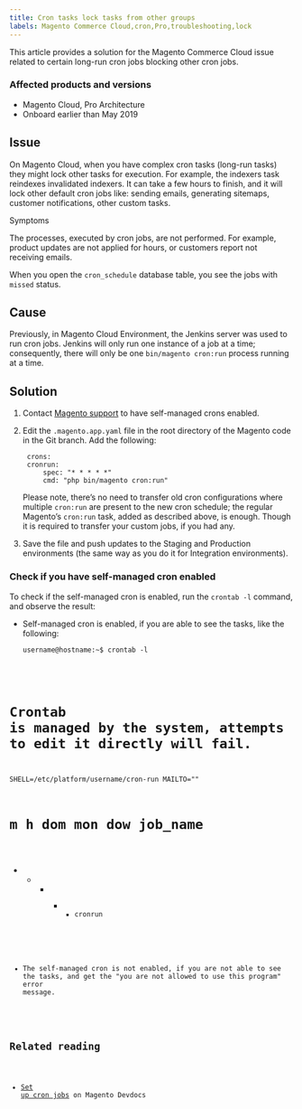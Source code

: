 ```yaml
---
title: Cron tasks lock tasks from other groups
labels: Magento Commerce Cloud,cron,Pro,troubleshooting,lock
---
```


This article provides a solution for the Magento Commerce Cloud issue related to certain long-run cron jobs blocking other cron jobs.

### Affected products and versions

* Magento Cloud, Pro Architecture
* Onboard earlier than May 2019

<h2 id="Crontaskslocktasksfromdifferentgroups-Issueoverview">Issue</h2>

On Magento Cloud, when you have complex cron tasks (long-run tasks) they might lock other tasks for execution. For example, the indexers task reindexes invalidated indexers. It can take a few hours to finish, and it will lock other default cron jobs like: sending emails, generating sitemaps, customer notifications, other custom tasks.

Symptoms

The processes, executed by cron jobs, are not performed. For example, product updates are not applied for hours, or customers report not receiving emails.

When you open the `` cron_schedule `` database table, you see the jobs with `` missed `` status.

<h2 id="Crontaskslocktasksfromdifferentgroups-Cause">Cause</h2>

Previously, in Magento Cloud Environment, the Jenkins server was used to run cron jobs. Jenkins will only run one instance of a job at a time; consequently, there will only be one `` bin/magento cron:run `` process running at a time.

## Solution

1. Contact [Magento support](https://support.magento.com/hc/en-us/articles/360019088251) to have self-managed crons enabled.
1. Edit the `` .magento.app.yaml `` file in the root directory of the Magento code in the Git branch. Add the following:
    
    <pre><code class="language-yaml"> crons:
    cronrun:
        spec: "* * * * *"
        cmd: "php bin/magento cron:run"</code></pre>
    
    
    
    Please note, there’s no need to transfer old cron configurations where multiple `` cron:run `` are present to the new cron schedule; the regular Magento’s `` cron:run `` task, added as described above, is enough. Though it is required to transfer your custom jobs, if you had any.
    
    
1. Save the file and push updates to the Staging and Production environments (the same way as you do it for Integration environments).

### Check if you have self-managed cron enabled

To check if the self-managed cron is enabled, run the `` crontab -l `` command, and observe the result:

* Self-managed cron is enabled, if you are able to see the tasks, like the following:
    
    
    
    <pre><code class="language-bash">username@hostname:~$ crontab -l
# Crontab is managed by the system, attempts to edit it directly will fail.
SHELL=/etc/platform/username/cron-run
MAILTO=""
  
# m h  dom mon dow  job_name
  
* * * * * cronrun
</code></pre>
    
    
* The self-managed cron is not enabled, if you are not able to see the tasks, and get the "you are not allowed to use this program" error message.
    
    

## Related reading

* [Set up cron jobs](https://devdocs.magento.com/guides/v2.3/cloud/configure/setup-cron-jobs.html) on Magento Devdocs